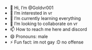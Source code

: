- 👋 Hi, I’m @Goldvr001
- 👀 I’m interested in vr
- 🌱 I’m currently learning everything
- 💞️ I’m looking to collaborate on vr
- 📫 How to reach me here and discord
- 😄 Pronouns: male
- ⚡ Fun fact: im not gay :D no offense

<!---
Goldvr001/Goldvr001 is a ✨ special ✨ repository because its `README.md` (this file) appears on your GitHub profile.
You can click the Preview link to take a look at your changes.
--->
